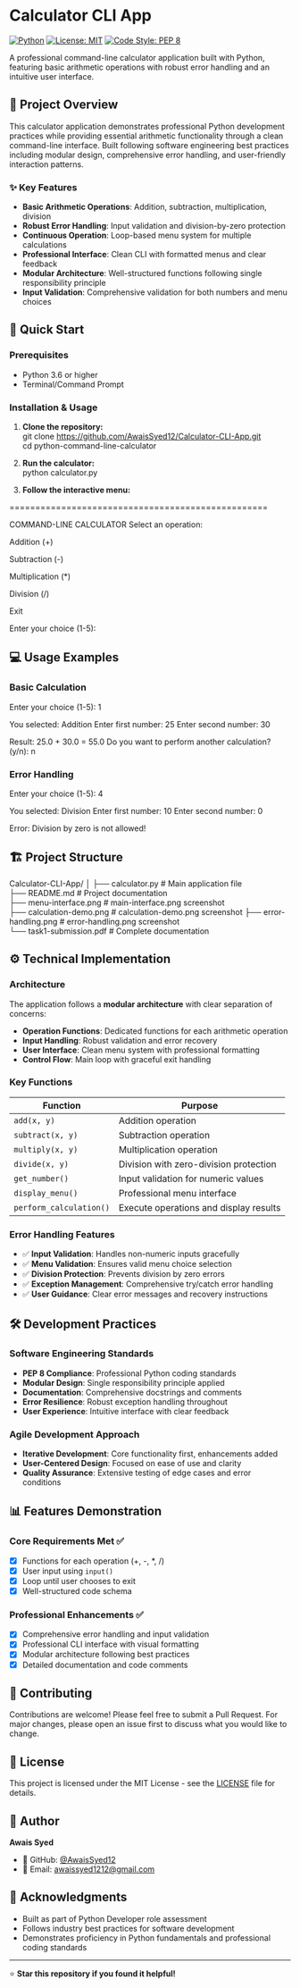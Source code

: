 # Calculator CLI App

[![Python](https://img.shields.io/badge/Python-3.6+-blue.svg)](https://www.python.org/downloads/)
[![License: MIT](https://img.shields.io/badge/License-MIT-yellow.svg)](https://opensource.org/licenses/MIT)
[![Code Style: PEP 8](https://img.shields.io/badge/Code%20Style-PEP%208-brightgreen.svg)](https://www.python.org/dev/peps/pep-0008/)

A professional command-line calculator application built with Python, featuring basic arithmetic operations with robust error handling and an intuitive user interface.

## 🎯 Project Overview

This calculator application demonstrates professional Python development practices while providing essential arithmetic functionality through a clean command-line interface. Built following software engineering best practices including modular design, comprehensive error handling, and user-friendly interaction patterns.

### ✨ Key Features

- **Basic Arithmetic Operations**: Addition, subtraction, multiplication, division
- **Robust Error Handling**: Input validation and division-by-zero protection
- **Continuous Operation**: Loop-based menu system for multiple calculations
- **Professional Interface**: Clean CLI with formatted menus and clear feedback
- **Modular Architecture**: Well-structured functions following single responsibility principle
- **Input Validation**: Comprehensive validation for both numbers and menu choices

## 🚀 Quick Start

### Prerequisites

- Python 3.6 or higher
- Terminal/Command Prompt

### Installation & Usage

1. **Clone the repository:**                                                                                                                                        
git clone https://github.com/AwaisSyed12/Calculator-CLI-App.git                                                                                        
cd python-command-line-calculator

3. **Run the calculator:**                                                                                                                                          
python calculator.py

5. **Follow the interactive menu:**

==================================================

COMMAND-LINE CALCULATOR
Select an operation:

Addition (+)

Subtraction (-)

Multiplication (*)

Division (/)

Exit

Enter your choice (1-5):

## 💻 Usage Examples

### Basic Calculation
Enter your choice (1-5): 1

You selected: Addition
Enter first number: 25
Enter second number: 30

Result: 25.0 + 30.0 = 55.0
Do you want to perform another calculation? (y/n): n

### Error Handling
Enter your choice (1-5): 4

You selected: Division
Enter first number: 10
Enter second number: 0

Error: Division by zero is not allowed!

## 🏗️ Project Structure

Calculator-CLI-App/
│
├── calculator.py # Main application file                                                                                                                                                                           
├── README.md # Project documentation                                                                                                                                                                               
├── menu-interface.png # main-interface.png screenshot                                                                                                                                                
├── calculation-demo.png # calculation-demo.png screenshot                                                                                                                                                          ├── error-handling.png # error-handling.png screenshot                                                                                                                                                              
└── task1-submission.pdf # Complete documentation


## ⚙️ Technical Implementation

### Architecture

The application follows a **modular architecture** with clear separation of concerns:

- **Operation Functions**: Dedicated functions for each arithmetic operation
- **Input Handling**: Robust validation and error recovery
- **User Interface**: Clean menu system with professional formatting
- **Control Flow**: Main loop with graceful exit handling

### Key Functions

| Function | Purpose |
|----------|---------|
| `add(x, y)` | Addition operation |
| `subtract(x, y)` | Subtraction operation |
| `multiply(x, y)` | Multiplication operation |
| `divide(x, y)` | Division with zero-division protection |
| `get_number()` | Input validation for numeric values |
| `display_menu()` | Professional menu interface |
| `perform_calculation()` | Execute operations and display results |

### Error Handling Features

- ✅ **Input Validation**: Handles non-numeric inputs gracefully
- ✅ **Menu Validation**: Ensures valid menu choice selection
- ✅ **Division Protection**: Prevents division by zero errors
- ✅ **Exception Management**: Comprehensive try/catch error handling
- ✅ **User Guidance**: Clear error messages and recovery instructions

## 🛠️ Development Practices

### Software Engineering Standards
- **PEP 8 Compliance**: Professional Python coding standards
- **Modular Design**: Single responsibility principle applied
- **Documentation**: Comprehensive docstrings and comments
- **Error Resilience**: Robust exception handling throughout
- **User Experience**: Intuitive interface with clear feedback

### Agile Development Approach
- **Iterative Development**: Core functionality first, enhancements added
- **User-Centered Design**: Focused on ease of use and clarity
- **Quality Assurance**: Extensive testing of edge cases and error conditions

## 📊 Features Demonstration

### Core Requirements Met ✅
- [x] Functions for each operation (+, -, *, /)
- [x] User input using `input()`
- [x] Loop until user chooses to exit
- [x] Well-structured code schema

### Professional Enhancements ✅
- [x] Comprehensive error handling and input validation
- [x] Professional CLI interface with visual formatting
- [x] Modular architecture following best practices
- [x] Detailed documentation and code comments

## 🤝 Contributing

Contributions are welcome! Please feel free to submit a Pull Request. For major changes, please open an issue first to discuss what you would like to change.

## 📄 License

This project is licensed under the MIT License - see the [LICENSE](LICENSE) file for details.

## 👤 Author

**Awais Syed**
- 🔗 GitHub: [@AwaisSyed12](https://github.com/AwaisSyed12)
- 📧 Email: awaissyed1212@gmail.com

## 🙏 Acknowledgments

- Built as part of Python Developer role assessment
- Follows industry best practices for software development
- Demonstrates proficiency in Python fundamentals and professional coding standards

---

⭐ **Star this repository if you found it helpful!**
